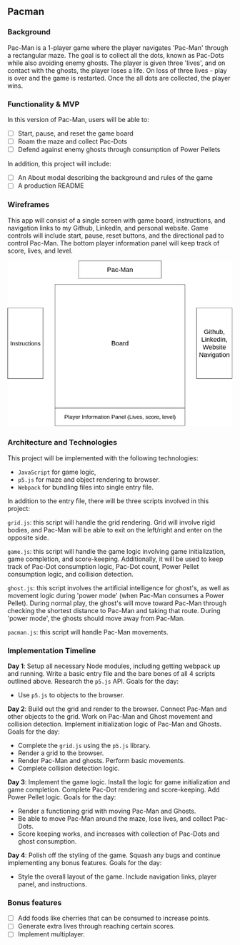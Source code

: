 ## Pacman

### Background

Pac-Man is a 1-player game where the player navigates 'Pac-Man' through a rectangular maze. The goal is to collect all the dots, known as Pac-Dots while also avoiding enemy ghosts. The player is given three 'lives', and on contact with the ghosts, the player loses a life. On loss of three lives - play is over and the game is restarted. Once the all dots are collected, the player wins.

### Functionality & MVP

In this version of Pac-Man, users will be able to:

- [ ] Start, pause, and reset the game board
- [ ] Roam the maze and collect Pac-Dots
- [ ] Defend against enemy ghosts through consumption of Power Pellets

In addition, this project will include:

- [ ] An About modal describing the background and rules of the game
- [ ] A production README

### Wireframes

This app will consist of a single screen with game board, instructions, and navigation links to my Github, LinkedIn, and personal website. Game controls will include start, pause, reset buttons, and the directional pad to control Pac-Man. The bottom player information panel will keep track of score, lives, and level.

![wireframes](/assets/wireframe.png)

### Architecture and Technologies

This project will be implemented with the following technologies:

- `JavaScript` for game logic,
- `p5.js` for maze and object rendering to browser.
- `Webpack` for bundling files into single entry file.

In addition to the entry file, there will be three scripts involved in this project:

`grid.js`: this script will handle the grid rendering. Grid will involve rigid bodies, and Pac-Man will be able to exit on the left/right and enter on the opposite side.

`game.js`: this script will handle the game logic involving game initialization, game completion, and score-keeping.
Additionally, it will be used to keep track of Pac-Dot consumption logic, Pac-Dot count, Power Pellet consumption logic, and collision detection.

`ghost.js`: this script involves the artificial intelligence for ghost's, as well as movement logic during 'power mode' (when Pac-Man consumes a Power Pellet). During normal play, the ghost's will move toward Pac-Man through checking the shortest distance to Pac-Man and taking that route. During 'power mode', the ghosts should move away from Pac-Man.

`pacman.js`: this script will handle Pac-Man movements.

### Implementation Timeline

**Day 1**: Setup all necessary Node modules, including getting webpack up and running. Write a basic entry file and the bare bones of all 4 scripts outlined above. Research the `p5.js` API. Goals for the day:

- Use `p5.js` to objects to the browser.

**Day 2**: Build out the grid and render to the browser. Connect Pac-Man and other objects to the grid. Work on Pac-Man and Ghost movement and collision detection.
Implement initialization logic of Pac-Man and Ghosts.  Goals for the day:

- Complete the `grid.js` using the `p5.js` library.
- Render a grid to the browser.
- Render Pac-Man and ghosts. Perform basic movements.
- Complete collision detection logic.

**Day 3**: Implement the game logic. Install the logic for game initialization and game completion. Complete Pac-Dot rendering and score-keeping. Add Power Pellet logic.  Goals for the day:

- Render a functioning grid with moving Pac-Man and Ghosts.
- Be able to move Pac-Man around the maze, lose lives, and collect Pac-Dots.
- Score keeping works, and increases with collection of Pac-Dots and ghost consumption.


**Day 4**: Polish off the styling of the game. Squash any bugs and continue implementing any bonus features.  Goals for the day:

- Style the overall layout of the game. Include navigation links, player panel, and instructions.


### Bonus features

- [ ] Add foods like cherries that can be consumed to increase points.
- [ ] Generate extra lives through reaching certain scores.
- [ ] Implement multiplayer.
